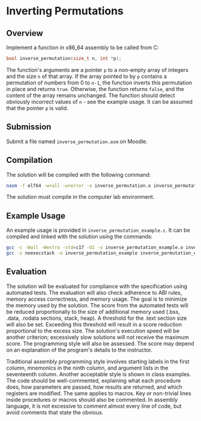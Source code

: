 # Inverting Permutations

## Overview

Implement a function in x86_64 assembly to be called from C:

```c
bool inverse_permutation(size_t n, int *p);
```

The function's arguments are a pointer `p` to a non-empty array of integers and the size `n` of that array. If the array pointed to by `p` contains a permutation of numbers from 0 to `n-1`, the function inverts this permutation in place and returns `true`. Otherwise, the function returns `false`, and the content of the array remains unchanged. The function should detect obviously incorrect values of `n` - see the example usage. It can be assumed that the pointer `p` is valid.

## Submission

Submit a file named `inverse_permutation.asm` on Moodle.

## Compilation

The solution will be compiled with the following command:

```sh
nasm -f elf64 -w+all -w+error -o inverse_permutation.o inverse_permutation.asm
```

The solution must compile in the computer lab environment.

## Example Usage

An example usage is provided in `inverse_permutation_example.c`. It can be compiled and linked with the solution using the commands:

```sh
gcc -c -Wall -Wextra -std=c17 -O2 -o inverse_permutation_example.o inverse_permutation_example.c
gcc -z noexecstack -o inverse_permutation_example inverse_permutation_example.o inverse_permutation.o
```

## Evaluation

The solution will be evaluated for compliance with the specification using automated tests. The evaluation will also check adherence to ABI rules, memory access correctness, and memory usage. The goal is to minimize the memory used by the solution. The score from the automated tests will be reduced proportionally to the size of additional memory used (.bss, .data, .rodata sections, stack, heap). A threshold for the .text section size will also be set. Exceeding this threshold will result in a score reduction proportional to the excess size. The solution's execution speed will be another criterion; excessively slow solutions will not receive the maximum score. The programming style will also be assessed. The score may depend on an explanation of the program's details to the instructor.

Traditional assembly programming style involves starting labels in the first column, mnemonics in the ninth column, and argument lists in the seventeenth column. Another acceptable style is shown in class examples. The code should be well-commented, explaining what each procedure does, how parameters are passed, how results are returned, and which registers are modified. The same applies to macros. Key or non-trivial lines inside procedures or macros should also be commented. In assembly language, it is not excessive to comment almost every line of code, but avoid comments that state the obvious.
